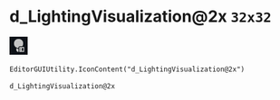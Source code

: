# d_LightingVisualization@2x `32x32`
<img src="/img/d_LightingVisualization@2x.png" width=32 height=32>

``` CSharp
EditorGUIUtility.IconContent("d_LightingVisualization@2x")
```
```
d_LightingVisualization@2x
```
